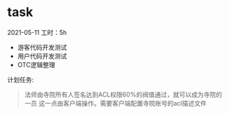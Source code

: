 # task

2021-05-11
工时：5h
- 游客代码开发测试
- 用户代码开发测试
- OTC逻辑整理



计划任务:


> 法师由寺院所有人签名达到ACL权限60%的阀值通过，就可以成为寺院的一员 这一点由客户端操作。需要客户端配置寺院账号的acl描述文件

